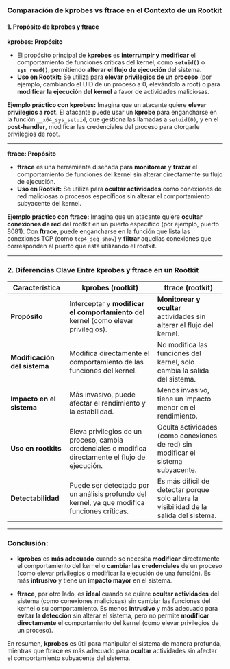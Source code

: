 ### Comparación de **kprobes** vs **ftrace** en el Contexto de un **Rootkit**

#### **1. Propósito de kprobes y ftrace**

**kprobes: Propósito**
- El propósito principal de **kprobes** es **interrumpir y modificar** el comportamiento de funciones críticas del kernel, como **`setuid()`** o **`sys_read()`**, permitiendo **alterar el flujo de ejecución** del sistema.
- **Uso en Rootkit:** Se utiliza para **elevar privilegios de un proceso** (por ejemplo, cambiando el UID de un proceso a 0, elevándolo a root) o para **modificar la ejecución del kernel** a favor de actividades maliciosas.

**Ejemplo práctico con kprobes:**
Imagina que un atacante quiere **elevar privilegios a root**. El atacante puede usar un **kprobe** para engancharse en la función `__x64_sys_setuid`, que gestiona las llamadas a `setuid(0)`, y en el **post-handler**, modificar las credenciales del proceso para otorgarle privilegios de root.

---

**ftrace: Propósito**
- **ftrace** es una herramienta diseñada para **monitorear** y **trazar** el comportamiento de funciones del kernel sin alterar directamente su flujo de ejecución.
- **Uso en Rootkit:** Se utiliza para **ocultar actividades** como conexiones de red maliciosas o procesos específicos sin alterar el comportamiento subyacente del kernel.

**Ejemplo práctico con ftrace:**
Imagina que un atacante quiere **ocultar conexiones de red** del rootkit en un puerto específico (por ejemplo, puerto 8081). Con **ftrace**, puede engancharse en la función que lista las conexiones TCP (como `tcp4_seq_show`) y **filtrar** aquellas conexiones que corresponden al puerto que está utilizando el rootkit.

---

### **2. Diferencias Clave Entre kprobes y ftrace en un Rootkit**

| **Característica**                    | **kprobes (rootkit)**                                | **ftrace (rootkit)**                                |
|---------------------------------------|------------------------------------------------------|----------------------------------------------------|
| **Propósito**                         | Interceptar y **modificar el comportamiento** del kernel (como elevar privilegios). | **Monitorear y ocultar** actividades sin alterar el flujo del kernel. |
| **Modificación del sistema**          | Modifica directamente el comportamiento de las funciones del kernel. | No modifica las funciones del kernel, solo cambia la salida del sistema. |
| **Impacto en el sistema**             | Más invasivo, puede afectar el rendimiento y la estabilidad. | Menos invasivo, tiene un impacto menor en el rendimiento. |
| **Uso en rootkits**                   | Eleva privilegios de un proceso, cambia credenciales o modifica directamente el flujo de ejecución. | Oculta actividades (como conexiones de red) sin modificar el sistema subyacente. |
| **Detectabilidad**                    | Puede ser detectado por un análisis profundo del kernel, ya que modifica funciones críticas. | Es más difícil de detectar porque solo altera la visibilidad de la salida del sistema. |

---

### **Conclusión**:

- **kprobes** es **más adecuado** cuando se necesita **modificar** directamente el comportamiento del kernel o **cambiar las credenciales** de un proceso (como elevar privilegios o modificar la ejecución de una función). Es más **intrusivo** y tiene un **impacto mayor** en el sistema.
  
- **ftrace**, por otro lado, es **ideal** cuando se quiere **ocultar actividades** del sistema (como conexiones maliciosas) sin cambiar las funciones del kernel o su comportamiento. Es menos **intrusivo** y más adecuado para **evitar la detección** sin alterar el sistema, pero no permite **modificar directamente** el comportamiento del kernel (como elevar privilegios de un proceso).

En resumen, **kprobes** es útil para manipular el sistema de manera profunda, mientras que **ftrace** es más adecuado para **ocultar** actividades sin afectar el comportamiento subyacente del sistema.

